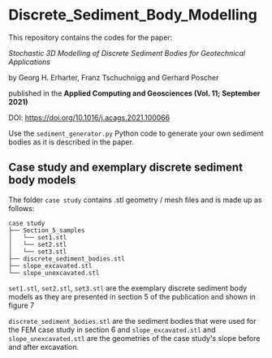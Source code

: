 # Discrete_Sediment_Body_Modelling
This repository contains the codes for the paper:

_Stochastic 3D Modelling of Discrete Sediment Bodies for Geotechnical Applications_

by Georg H. Erharter, Franz Tschuchnigg and Gerhard Poscher

published in the __Applied Computing and Geosciences (Vol. 11; September 2021)__

DOI: https://doi.org/10.1016/j.acags.2021.100066

Use the `sediment_generator.py` Python code to generate your own sediment bodies as it is described in the paper.

## Case study and exemplary discrete sediment body models
The folder `case study` contains .stl geometry / mesh files and is made up as follows:
```
case study
├── Section_5_samples
│   └── set1.stl
│   └── set2.stl
│   └── set3.stl
├── discrete_sediment_bodies.stl
├── slope_excavated.stl
└── slope_unexcavated.stl
```

`set1.stl`, `set2.stl`, `set3.stl` are the exemplary discrete sediment body models as they are presented in section 5 of the publication and shown in figure 7

`discrete_sediment_bodies.stl` are the sediment bodies that were used for the FEM case study in section 6 and `slope_excavated.stl` and `slope_unexcavated.stl` are the geometries of the case study's slope before and after excavation.
